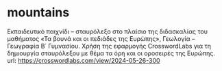 # mountains
Εκπαιδευτικό παιχνίδι – σταυρόλεξο στο πλαίσιο της διδασκαλίας του μαθήματος «Τα βουνά και οι πεδιάδες της Ευρώπης», Γεωλογία – Γεωγραφία Β΄ Γυμνασίου.
Χρήση της εφαρμογής CrosswordLabs για τη δημιουργία σταυρόλεξου με θέμα τα όρη και οι οροσειρές της Ευρώπης. 
url: https://crosswordlabs.com/view/2024-05-26-300
